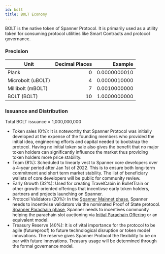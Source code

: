 ```yaml
---
id: bolt
title: BOLT Economy
---
```


BOLT is the native token of Spanner Protocol. It is primarily used as a utility token for consuming protocol utilities like Smart Contracts and protocol governance.

### Precision
| Unit              | Decimal Places |  Example     |
|-------------------|---------------:|-------------:|
| Plank             | 0              | 0.0000000010 |
| Microbolt (uBOLT) | 4			         | 0.0000010000 |
| Millibolt (mBOLT) | 7 			       | 0.0010000000 |
| BOLT (BOLT)       | 10             | 1.0000000000 |

### Issuance and Distribution

Total BOLT issuance = 1,000,000,000
- Token sales (0%): It is noteworthy that Spanner Protocol was initially developed at the expense of the founding members who provided the initial idea, engineering efforts and capital needed to bootstrap the protocol. Having no initial token sale also gives the benefit that no major token holders can significantly influence the market thus providing token holders more price stability.
- Team (8%): Scheduled to linearly vest to Spanner core developers over a 4-year period after Jan 1st of 2022. This is to ensure both long-term commitment and short term market stability. The list of beneficiary wallets of core developers will be public for community review. 
- Early Growth (32%): Used for creating TravelCabin in BulletTrain or other growth-oriented offerings that incentivse early token holders, partners and projects launching on Spanner.   
- Protocol Validators (20%): In the [Spanner Mainnet phase](launch_phases.md), Spanner needs to incentivise validators via the nominated Proof of State protocol. [Spanner Parachain phase](launch_phases.md), Spanner needs to incentives community helping the parachain slot auctioning via [Initial Parachain Offering](https://defidao.medium.com/polkadot-dot-reveals-details-of-initial-parachain-offering-ipo-launch-69a8aa23ee88) or an equivalent model.
- Treasury Reserve (40%): It is of vital importance for the protocol to be agile (futureproof) to future technological disruption or token model innovations. The reserve gives Spanner Protocol the flexibility to be on par with future innovations. Treasury usage will be determined through the formal governance model. 